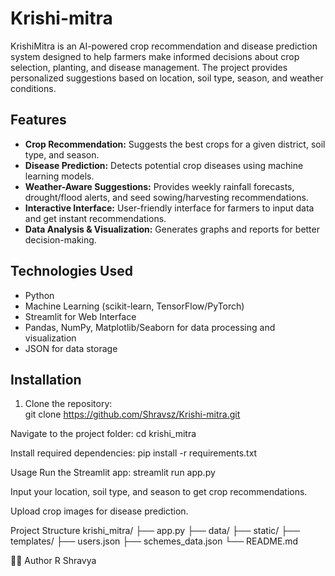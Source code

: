 # Krishi-mitra


KrishiMitra is an AI-powered crop recommendation and disease prediction system designed to help farmers make informed decisions about crop selection, planting, and disease management. The project provides personalized suggestions based on location, soil type, season, and weather conditions.

## Features

- **Crop Recommendation:** Suggests the best crops for a given district, soil type, and season.
- **Disease Prediction:** Detects potential crop diseases using machine learning models.
- **Weather-Aware Suggestions:** Provides weekly rainfall forecasts, drought/flood alerts, and seed sowing/harvesting recommendations.
- **Interactive Interface:** User-friendly interface for farmers to input data and get instant recommendations.
- **Data Analysis & Visualization:** Generates graphs and reports for better decision-making.

## Technologies Used

- Python
- Machine Learning (scikit-learn, TensorFlow/PyTorch)
- Streamlit for Web Interface
- Pandas, NumPy, Matplotlib/Seaborn for data processing and visualization
- JSON for data storage

## Installation

1. Clone the repository:  
git clone https://github.com/Shravsz/Krishi-mitra.git

Navigate to the project folder:
cd krishi_mitra


Install required dependencies:
pip install -r requirements.txt

Usage
Run the Streamlit app:
streamlit run app.py


Input your location, soil type, and season to get crop recommendations.

Upload crop images for disease prediction.

Project Structure
krishi_mitra/
├── app.py
├── data/
├── static/
├── templates/
├── users.json
├── schemes_data.json
└── README.md

👩‍💻 Author
R Shravya

